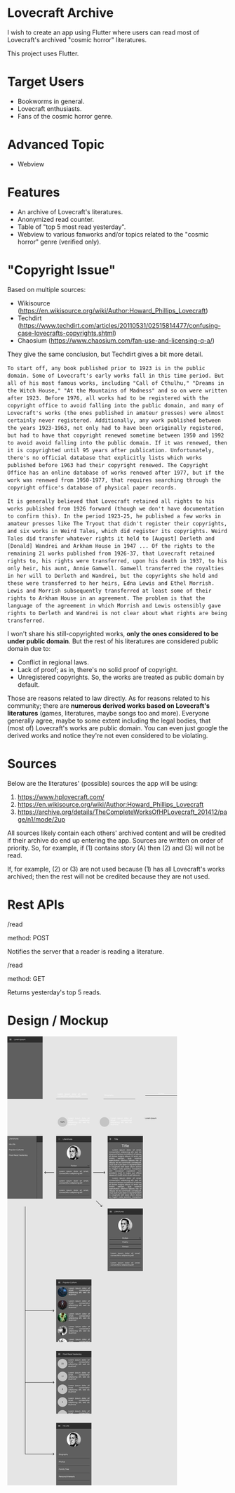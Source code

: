 # Lovecraft Archive

I wish to create an app using Flutter where users can read most of Lovecraft's archived "cosmic horror" literatures.

This project uses Flutter.

# Target Users

- Bookworms in general.
- Lovecraft enthusiasts.
- Fans of the cosmic horror genre.

# Advanced Topic

- Webview

# Features

- An archive of Lovecraft's literatures.
- Anonymized read counter.
- Table of "top 5 most read yesterday".
- Webview to various fanworks and/or topics related to the "cosmic horror" genre (verified only).

# "Copyright Issue"

Based on multiple sources:

- Wikisource (https://en.wikisource.org/wiki/Author:Howard_Phillips_Lovecraft)
- Techdirt (https://www.techdirt.com/articles/20110531/02515814477/confusing-case-lovecrafts-copyrights.shtml)
- Chaosium (https://www.chaosium.com/fan-use-and-licensing-q-a/)

They give the same conclusion, but Techdirt gives a bit more detail.

``To start off, any book published prior to 1923 is in the public domain. Some of Lovecraft's early works fall in this time period. But all of his most famous works, including "Call of Cthulhu," "Dreams in the Witch House," "At the Mountains of Madness" and so on were written after 1923. Before 1976, all works had to be registered with the copyright office to avoid falling into the public domain, and many of Lovecraft's works (the ones published in amateur presses) were almost certainly never registered. Additionally, any work published between the years 1923-1963, not only had to have been originally registered, but had to have that copyright renewed sometime between 1950 and 1992 to avoid avoid falling into the public domain. If it was renewed, then it is copyrighted until 95 years after publication. Unfortunately, there's no official database that explicitly lists which works published before 1963 had their copyright renewed. The Copyright Office has an online database of works renewed after 1977, but if the work was renewed from 1950-1977, that requires searching through the copyright office's database of physical paper records.``

``It is generally believed that Lovecraft retained all rights to his works published from 1926 forward (though we don't have documentation to confirm this). In the period 1923-25, he published a few works in amateur presses like The Tryout that didn't register their copyrights, and six works in Weird Tales, which did register its copyrights. Weird Tales did transfer whatever rights it held to [August] Derleth and [Donald] Wandrei and Arkham House in 1947 ... Of the rights to the remaining 21 works published from 1926-37, that Lovecraft retained rights to, his rights were transferred, upon his death in 1937, to his only heir, his aunt, Annie Gamwell. Gamwell transferred the royalties in her will to Derleth and Wandrei, but the copyrights she held and these were transferred to her heirs, Edna Lewis and Ethel Morrish. Lewis and Morrish subsequently transferred at least some of their rights to Arkham House in an agreement. The problem is that the language of the agreement in which Morrish and Lewis ostensibly gave rights to Derleth and Wandrei is not clear about what rights are being transferred.``

I won't share his still-copyrighted works, **only the ones considered to be under public domain**. But the rest of his literatures are considered public domain due to:

- Conflict in regional laws.
- Lack of proof; as in, there's no solid proof of copyright.
- Unregistered copyrights. So, the works are treated as public domain by default.

Those are reasons related to law directly. As for reasons related to his community; there are **numerous derived works based on Lovecraft's literatures** (games, literatures, maybe songs too and more). Everyone generally agree, maybe to some extent including the legal bodies, that (most of) Lovecraft's works are public domain. You can even just google the derived works and notice they're not even considered to be violating.

# Sources

Below are the literatures' (possible) sources the app will be using:

1. https://www.hplovecraft.com/
2. https://en.wikisource.org/wiki/Author:Howard_Phillips_Lovecraft
3. https://archive.org/details/TheCompleteWorksOfHPLovecraft_201412/page/n1/mode/2up

All sources likely contain each others' archived content and will be credited if their archive do end up entering the app. Sources are written on order of priority. So, for example, if (1) contains story (A) then (2) and (3) will not be read.

If, for example, (2) or (3) are not used because (1) has all Lovecraft's works archived; then the rest will not be credited because they are not used.

# Rest APIs

/read

method: POST

Notifies the server that a reader is reading a literature.

/read

method: GET

Returns yesterday's top 5 reads.

# Design / Mockup

![alt text](./ui.png)
